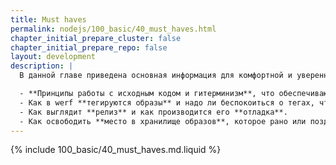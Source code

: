 ```yaml
---
title: Must haves
permalink: nodejs/100_basic/40_must_haves.html
chapter_initial_prepare_cluster: false
chapter_initial_prepare_repo: false
layout: development
description: |
  В данной главе приведена основная информация для комфортной и уверенной работы с werf:

  - **Принципы работы с исходным кодом и гитерминизм**, что обеспечивают надежность и гарантию воспроизводимости, а также унифицируют все процессы.
  - Как в werf **тегируются образы** и надо ли беспокоиться о тегах, чтобы организовать сборку и деплой _(нет, не надо)_.
  - Как выглядит **релиз** и как производится его **отладка**.
  - Как освободить **место в хранилище образов**, которое рано или поздно начнет заканчиваться.
---
```


{% include 100_basic/40_must_haves.md.liquid %}